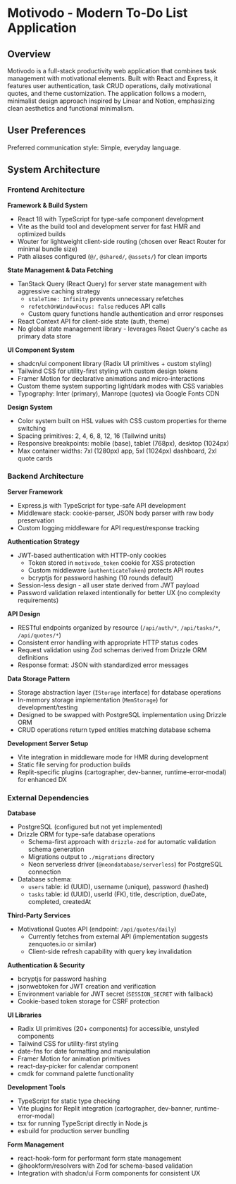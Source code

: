 # Motivodo - Modern To-Do List Application

## Overview

Motivodo is a full-stack productivity web application that combines task management with motivational elements. Built with React and Express, it features user authentication, task CRUD operations, daily motivational quotes, and theme customization. The application follows a modern, minimalist design approach inspired by Linear and Notion, emphasizing clean aesthetics and functional minimalism.

## User Preferences

Preferred communication style: Simple, everyday language.

## System Architecture

### Frontend Architecture

**Framework & Build System**
- React 18 with TypeScript for type-safe component development
- Vite as the build tool and development server for fast HMR and optimized builds
- Wouter for lightweight client-side routing (chosen over React Router for minimal bundle size)
- Path aliases configured (`@/`, `@shared/`, `@assets/`) for clean imports

**State Management & Data Fetching**
- TanStack Query (React Query) for server state management with aggressive caching strategy
  - `staleTime: Infinity` prevents unnecessary refetches
  - `refetchOnWindowFocus: false` reduces API calls
  - Custom query functions handle authentication and error responses
- React Context API for client-side state (auth, theme)
- No global state management library - leverages React Query's cache as primary data store

**UI Component System**
- shadcn/ui component library (Radix UI primitives + custom styling)
- Tailwind CSS for utility-first styling with custom design tokens
- Framer Motion for declarative animations and micro-interactions
- Custom theme system supporting light/dark modes with CSS variables
- Typography: Inter (primary), Manrope (quotes) via Google Fonts CDN

**Design System**
- Color system built on HSL values with CSS custom properties for theme switching
- Spacing primitives: 2, 4, 6, 8, 12, 16 (Tailwind units)
- Responsive breakpoints: mobile (base), tablet (768px), desktop (1024px)
- Max container widths: 7xl (1280px) app, 5xl (1024px) dashboard, 2xl quote cards

### Backend Architecture

**Server Framework**
- Express.js with TypeScript for type-safe API development
- Middleware stack: cookie-parser, JSON body parser with raw body preservation
- Custom logging middleware for API request/response tracking

**Authentication Strategy**
- JWT-based authentication with HTTP-only cookies
  - Token stored in `motivodo_token` cookie for XSS protection
  - Custom middleware (`authenticateToken`) protects API routes
  - bcryptjs for password hashing (10 rounds default)
- Session-less design - all user state derived from JWT payload
- Password validation relaxed intentionally for better UX (no complexity requirements)

**API Design**
- RESTful endpoints organized by resource (`/api/auth/*`, `/api/tasks/*`, `/api/quotes/*`)
- Consistent error handling with appropriate HTTP status codes
- Request validation using Zod schemas derived from Drizzle ORM definitions
- Response format: JSON with standardized error messages

**Data Storage Pattern**
- Storage abstraction layer (`IStorage` interface) for database operations
- In-memory storage implementation (`MemStorage`) for development/testing
- Designed to be swapped with PostgreSQL implementation using Drizzle ORM
- CRUD operations return typed entities matching database schema

**Development Server Setup**
- Vite integration in middleware mode for HMR during development
- Static file serving for production builds
- Replit-specific plugins (cartographer, dev-banner, runtime-error-modal) for enhanced DX

### External Dependencies

**Database**
- PostgreSQL (configured but not yet implemented)
- Drizzle ORM for type-safe database operations
  - Schema-first approach with `drizzle-zod` for automatic validation schema generation
  - Migrations output to `./migrations` directory
  - Neon serverless driver (`@neondatabase/serverless`) for PostgreSQL connection
- Database schema:
  - `users` table: id (UUID), username (unique), password (hashed)
  - `tasks` table: id (UUID), userId (FK), title, description, dueDate, completed, createdAt

**Third-Party Services**
- Motivational Quotes API (endpoint: `/api/quotes/daily`)
  - Currently fetches from external API (implementation suggests zenquotes.io or similar)
  - Client-side refresh capability with query key invalidation

**Authentication & Security**
- bcryptjs for password hashing
- jsonwebtoken for JWT creation and verification
- Environment variable for JWT secret (`SESSION_SECRET` with fallback)
- Cookie-based token storage for CSRF protection

**UI Libraries**
- Radix UI primitives (20+ components) for accessible, unstyled components
- Tailwind CSS for utility-first styling
- date-fns for date formatting and manipulation
- Framer Motion for animation primitives
- react-day-picker for calendar component
- cmdk for command palette functionality

**Development Tools**
- TypeScript for static type checking
- Vite plugins for Replit integration (cartographer, dev-banner, runtime-error-modal)
- tsx for running TypeScript directly in Node.js
- esbuild for production server bundling

**Form Management**
- react-hook-form for performant form state management
- @hookform/resolvers with Zod for schema-based validation
- Integration with shadcn/ui Form components for consistent UX